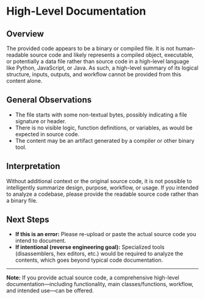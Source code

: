# High-Level Documentation

## Overview

The provided code appears to be a binary or compiled file. It is not human-readable source code and likely represents a compiled object, executable, or potentially a data file rather than source code in a high-level language like Python, JavaScript, or Java. As such, a high-level summary of its logical structure, inputs, outputs, and workflow cannot be provided from this content alone.

## General Observations

- The file starts with some non-textual bytes, possibly indicating a file signature or header.
- There is no visible logic, function definitions, or variables, as would be expected in source code.
- The content may be an artifact generated by a compiler or other binary tool.

## Interpretation

Without additional context or the original source code, it is not possible to intelligently summarize design, purpose, workflow, or usage. If you intended to analyze a codebase, please provide the readable source code rather than a binary file.

## Next Steps

- **If this is an error:** Please re-upload or paste the actual source code you intend to document.
- **If intentional (reverse engineering goal):** Specialized tools (disassemblers, hex editors, etc.) would be required to analyze the contents, which goes beyond typical code documentation.

---

**Note:** If you provide actual source code, a comprehensive high-level documentation—including functionality, main classes/functions, workflow, and intended use—can be offered.